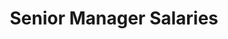 ---
schema: default
title: Senior Manager Salaries
organization: Oxford City Council
notes: "Senior employee salaries were originally defined as all salaries which are £58,200 and above (irrespective of post), which is the Senior Civil Service minimum pay band. Since 2015 this has been  changed to include the details of remuneration and job title of certain senior employees whose salary is at least £50,000, and to name employees whose salaries are £150,000 or more. \r\n"
resources:
  - name: Senior Manager Salaries
    url: 'http://oxopendata.github.io/senior-manager-salaries'
    format: csv
license: 'https://www.nationalarchives.gov.uk/doc/open-government-licence/version/3/'
category:
  - Finance
maintainer: Oxford City Council
maintainer_email: opendata@oxford.gov.uk
---